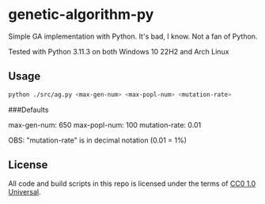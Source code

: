 # genetic-algorithm-py
Simple GA implementation with Python. It's bad, I know. Not a fan of Python. 

Tested with Python 3.11.3 on both Windows 10 22H2 and Arch Linux

## Usage

```bash
python ./src/ag.py <max-gen-num> <max-popl-num> <mutation-rate>
```
###Defaults

max-gen-num: 650
max-popl-num: 100
mutation-rate: 0.01

OBS: "mutation-rate" is in decimal notation (0.01 = 1%)

## License

All code and build scripts in this repo is licensed under the terms of [CC0 1.0 Universal](https://creativecommons.org/publicdomain/zero/1.0/).
